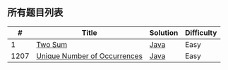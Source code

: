 ## **所有题目列表**
|#|    Title   |Solution|Difficulty|
|---|-------------| ----- |----|
|1|[Two Sum](https://leetcode-cn.com/problems/two-sum/)|[Java](leetcode/src/org/xumiao/leetcode/easy/_0001/Solution.java)|Easy|
|1207|[Unique Number of Occurrences](https://leetcode-cn.com/problems/unique-number-of-occurrences/)| [Java](leetcode/src/org/xumiao/leetcode/easy/_1207/Solution.java)|Easy|